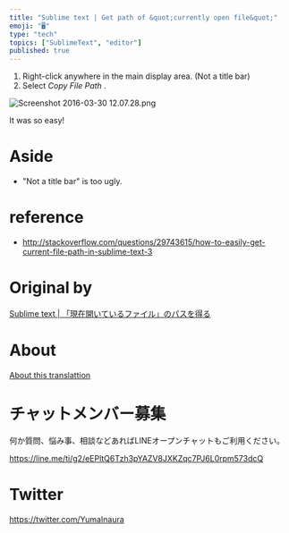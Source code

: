 ```yaml
---
title: "Sublime text | Get path of &quot;currently open file&quot;"
emoji: "🖥"
type: "tech"
topics: ["SublimeText", "editor"]
published: true
---
```


1. Right-click anywhere in the main display area. (Not a title bar) 
2. Select _Copy File Path_ . 

![Screenshot 2016-03-30 12.07.28.png](https://qiita-image-store.s3.amazonaws.com/0/90607/1f1dcce9-48b5-95f8-53a9-cbda56ce6f2a.png)

It was so easy!

# Aside 

- "Not a title bar" is too ugly. 

# reference 

- http://stackoverflow.com/questions/29743615/how-to-easily-get-current-file-path-in-sublime-text-3 


# Original by
[Sublime text | 「現在開いているファイル」のパスを得る](https://qiita.com/Yinaura/items/f96b331da0e1b80f1696)

# About

[About this translattion](https://qiita.com/YumaInaura/items/7f6fd1e9310a6816469a)








<!-- Update From Qiita API -->

# チャットメンバー募集


何か質問、悩み事、相談などあればLINEオープンチャットもご利用ください。

https://line.me/ti/g2/eEPltQ6Tzh3pYAZV8JXKZqc7PJ6L0rpm573dcQ





# Twitter


https://twitter.com/YumaInaura


<!-- Update From Qiita API -->


